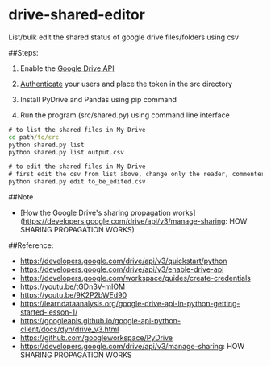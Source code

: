 # drive-shared-editor
List/bulk edit the shared status of google drive files/folders using csv

##Steps:

1. Enable the [Google Drive API](https://developers.google.com/drive/api/v3/enable-drive-api)

2. [Authenticate](https://developers.google.com/drive/api/v3/about-auth) your users and place the token in the src directory

3. Install PyDrive and Pandas using pip command

4. Run the program (src/shared.py) using command line interface

```cmd
# to list the shared files in My Drive
cd path/to/src
python shared.py list 
python shared.py list output.csv

# to edit the shared files in My Drive
# first edit the csv from list above, change only the reader, commenter, and editor columns
python shared.py edit to_be_edited.csv
```

##Note
- [How the Google Drive's sharing propagation works](https://developers.google.com/drive/api/v3/manage-sharing: HOW SHARING PROPAGATION WORKS)

##Reference:
- https://developers.google.com/drive/api/v3/quickstart/python
- https://developers.google.com/drive/api/v3/enable-drive-api
- https://developers.google.com/workspace/guides/create-credentials
- https://youtu.be/tGDn3V-mIOM
- https://youtu.be/9K2P2bWEd90
- https://learndataanalysis.org/google-drive-api-in-python-getting-started-lesson-1/
- https://googleapis.github.io/google-api-python-client/docs/dyn/drive_v3.html
- https://github.com/googleworkspace/PyDrive
- https://developers.google.com/drive/api/v3/manage-sharing: HOW SHARING PROPAGATION WORKS
